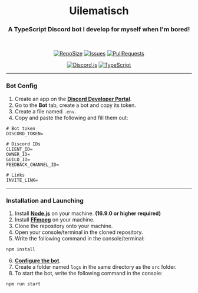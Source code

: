 <div align="center">
  <h1>Uilematisch</h1>
  <h3>A TypeScript Discord bot I develop for myself when I'm bored!</h3>
  <br>

  [![RepoSize](https://img.shields.io/github/repo-size/Manacchi/Uilematisch?labelColor=222222&style=for-the-badge)](https://github.com/Manacchi/Uilematisch)
  [![Issues](https://img.shields.io/github/issues/Manacchi/Uilematisch?labelColor=222222&style=for-the-badge)](https://github.com/Manacchi/Uilematisch/issues)
  [![PullRequests](https://img.shields.io/github/issues-pr/Manacchi/Uilematisch?&labelColor=222222&style=for-the-badge)](https://github.com/Manacchi/Uilematisch/pulls)

  [![Discord.js](https://img.shields.io/static/v1?style=for-the-badge&message=v14&color=5865F2&logo=Discord&logoColor=5865F2&label=Discord.JS&labelColor=222222)](https://discord.js.org/#/)
  [![TypeScript](https://img.shields.io/static/v1?style=for-the-badge&message=v4.9&color=3178C6&logo=TypeScript&logoColor=3178C6&label=TypeScript&labelColor=222222)](https://www.typescriptlang.org/)
</div>

---
### **Bot Config**
1. Create an app on the **[Discord Developer Portal](https://discord.com/developers/)**.
2. Go to the **Bot** tab, create a bot and copy its token.
3. Create a file named `.env`.
4. Copy and paste the following and fill them out:
```
# Bot token
DISCORD_TOKEN=

# Discord IDs
CLIENT_ID=
OWNER_ID=
GUILD_ID=
FEEDBACK_CHANNEL_ID=

# Links
INVITE_LINK=
```

---
### **Installation and Launching**
1. Install **[Node.js](https://nodejs.org/)** on your machine. **(16.9.0 or higher required)**
2. Install **[FFmpeg](https://www.ffmpeg.org/download.html)** on your machine.
3. Clone the repository onto your machine.
4. Open your console/terminal in the cloned repository.
5. Write the following command in the console/terminal:
```bash
npm install
```
6. **[Configure the bot](#bot-config)**.
7. Create a folder named `logs` in the same directory as the `src` folder.
8. To start the bot, write the following command in the console:
```bash
npm run start
```
